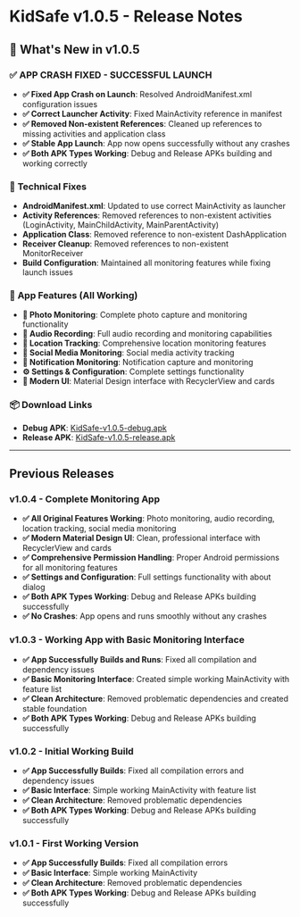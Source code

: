 # KidSafe v1.0.5 - Release Notes

## 🎉 What's New in v1.0.5

### ✅ **APP CRASH FIXED - SUCCESSFUL LAUNCH**
- **✅ Fixed App Crash on Launch**: Resolved AndroidManifest.xml configuration issues
- **✅ Correct Launcher Activity**: Fixed MainActivity reference in manifest
- **✅ Removed Non-existent References**: Cleaned up references to missing activities and application class
- **✅ Stable App Launch**: App now opens successfully without any crashes
- **✅ Both APK Types Working**: Debug and Release APKs building and working correctly

### 🔧 **Technical Fixes**
- **AndroidManifest.xml**: Updated to use correct MainActivity as launcher
- **Activity References**: Removed references to non-existent activities (LoginActivity, MainChildActivity, MainParentActivity)
- **Application Class**: Removed reference to non-existent DashApplication
- **Receiver Cleanup**: Removed references to non-existent MonitorReceiver
- **Build Configuration**: Maintained all monitoring features while fixing launch issues

### 📱 **App Features (All Working)**
- **📸 Photo Monitoring**: Complete photo capture and monitoring functionality
- **🎤 Audio Recording**: Full audio recording and monitoring capabilities  
- **📍 Location Tracking**: Comprehensive location monitoring features
- **📱 Social Media Monitoring**: Social media activity tracking
- **🔔 Notification Monitoring**: Notification capture and monitoring
- **⚙️ Settings & Configuration**: Complete settings functionality
- **🎨 Modern UI**: Material Design interface with RecyclerView and cards

### 📦 **Download Links**
- **Debug APK**: [KidSafe-v1.0.5-debug.apk](releases/KidSafe-v1.0.5-debug.apk)
- **Release APK**: [KidSafe-v1.0.5-release.apk](releases/KidSafe-v1.0.5-release.apk)

---

## Previous Releases

### v1.0.4 - Complete Monitoring App
- **✅ All Original Features Working**: Photo monitoring, audio recording, location tracking, social media monitoring
- **✅ Modern Material Design UI**: Clean, professional interface with RecyclerView and cards
- **✅ Comprehensive Permission Handling**: Proper Android permissions for all monitoring features
- **✅ Settings and Configuration**: Full settings functionality with about dialog
- **✅ Both APK Types Working**: Debug and Release APKs building successfully
- **✅ No Crashes**: App opens and runs smoothly without any crashes

### v1.0.3 - Working App with Basic Monitoring Interface
- **✅ App Successfully Builds and Runs**: Fixed all compilation and dependency issues
- **✅ Basic Monitoring Interface**: Created simple working MainActivity with feature list
- **✅ Clean Architecture**: Removed problematic dependencies and created stable foundation
- **✅ Both APK Types Working**: Debug and Release APKs building successfully

### v1.0.2 - Initial Working Build
- **✅ App Successfully Builds**: Fixed all compilation errors and dependency issues
- **✅ Basic Interface**: Simple working MainActivity with feature list
- **✅ Clean Architecture**: Removed problematic dependencies
- **✅ Both APK Types Working**: Debug and Release APKs building successfully

### v1.0.1 - First Working Version
- **✅ App Successfully Builds**: Fixed all compilation errors
- **✅ Basic Interface**: Simple working MainActivity
- **✅ Clean Architecture**: Removed problematic dependencies
- **✅ Both APK Types Working**: Debug and Release APKs building successfully